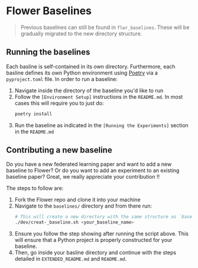 # Flower Baselines


> Previous baselines can still be found in `flwr_baselines`. These will be gradually migrated to the new directory structure.

## Running the baselines

Each basline is self-contained in its own directory. Furthermore, each basline defines its own Python environment using [Poetry](https://python-poetry.org/docs/) via a `pyproject.toml` file. In order to run a baseline:

1. Navigate inside the directory of the baseline you'd like to run
2. Follow the `[Environment Setup]` instructions in the `README.md`. In most cases this will require you to just do:
    ```bash
    poetry install
    ```
3. Run the baseline as indicated in the `[Running the Experiments]` section in the `README.md`


## Contributing a new baseline

Do you have a new federated learning paper and want to add a new baseline to Flower? Or do you want to add an experiment to an existing baseline paper? Great, we really appreciate your contribution !!

The steps to follow are:

1. Fork the Flower repo and clone it into your machine
2. Navigate to the `baselines/` directory and from there run:
    ```bash
    # This will create a new directory with the same structure as `baseline_template`.
    ./dev/creat-_baseline.sh <your_baseline_name>
    ``` 
3. Ensure you follow the step showing after running the script above. This will ensure that a Python project is properly constructed for your baseline.
4. Then, go inside your basline directory and continue with the steps detailed in `EXTENDED_README.md` and `README.md`.
